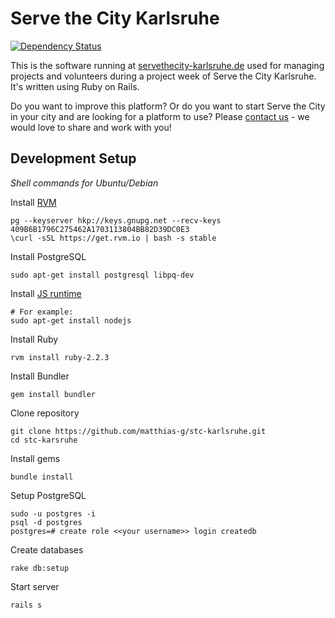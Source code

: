 Serve the City Karlsruhe
========================

[![Dependency Status](https://gemnasium.com/matthias-g/stc-karlsruhe.svg)](https://gemnasium.com/matthias-g/stc-karlsruhe)

This is the software running at [servethecity-karlsruhe.de](https://servethecity-karlsruhe.de) used for managing
projects and volunteers during a project week of Serve the City Karlsruhe.
It's written using Ruby on Rails.

Do you want to improve this platform? Or do you want to start Serve the City in your city and are looking for a platform to use?
Please [contact us](https://servethecity-karlsruhe.de/kontakt) - we would love to share and work with you!


Development Setup
-----------------

*Shell commands for Ubuntu/Debian*

Install [RVM](https://rvm.io)
```shell
pg --keyserver hkp://keys.gnupg.net --recv-keys 409B6B1796C275462A1703113804BB82D39DC0E3
\curl -sSL https://get.rvm.io | bash -s stable
```

Install PostgreSQL
```shell
sudo apt-get install postgresql libpq-dev
```

Install [JS runtime](https://github.com/rails/execjs)
```shell
# For example:
sudo apt-get install nodejs
```

Install Ruby
```shell
rvm install ruby-2.2.3
```

Install Bundler
```shell
gem install bundler
```

Clone repository
```shell
git clone https://github.com/matthias-g/stc-karlsruhe.git
cd stc-karsruhe
```

Install gems
```shell
bundle install
```

Setup PostgreSQL
```shell
sudo -u postgres -i
psql -d postgres
postgres=# create role <<your username>> login createdb
```

Create databases
```shell
rake db:setup
```

Start server
```shell
rails s
```